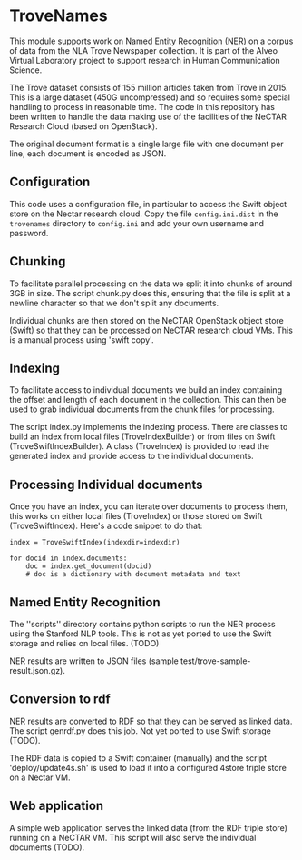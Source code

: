 # TroveNames

This module supports work on Named Entity Recognition (NER) on a corpus of data
from the NLA Trove Newspaper collection.  It is part of the Alveo Virtual
Laboratory project to support research in Human Communication Science.

The Trove dataset consists of 155 million articles taken from Trove in 2015. This
is a large dataset (450G uncompressed) and so requires some special handling
to process in reasonable time.  The code in this repository has been written
to handle the data making use of the facilities of the NeCTAR Research Cloud
(based on OpenStack).

The original document format is a single large file with one document per line,
each document is encoded as JSON.

## Configuration

This code uses a configuration file, in particular to access the Swift object
store on the Nectar research cloud.  Copy the file `config.ini.dist` in
the `trovenames` directory to `config.ini` and add your own username and
password.

## Chunking

To facilitate parallel processing on the data we split it into chunks of around
3GB in size.  The script chunk.py does this, ensuring that the file is split
at a newline character so that we don't split any documents.

Individual chunks are then stored on the NeCTAR OpenStack object store (Swift)
so that they can be processed on NeCTAR research cloud VMs.  This is a manual
process using 'swift copy'.

## Indexing

To facilitate access to individual documents we build an index containing the
offset and length of each document in the collection.  This can then be used
to grab individual documents from the chunk files for processing.

The script index.py implements the indexing process. There are classes to build
an index from local files (TroveIndexBuilder) or from files on Swift
(TroveSwiftIndexBuilder).  A class (TroveIndex) is provided to read the generated
index and provide access to the individual documents.  

## Processing Individual documents

Once you have an index, you can iterate over documents to process them, this works
on either local files (TroveIndex) or those stored on Swift (TroveSwiftIndex).  Here's
a code snippet to do that:
```
index = TroveSwiftIndex(indexdir=indexdir)

for docid in index.documents:
    doc = index.get_document(docid)
    # doc is a dictionary with document metadata and text
```

## Named Entity Recognition

The ''scripts'' directory contains python scripts to run the NER process using
the Stanford NLP tools.  This is not as yet ported to use the Swift storage and
relies on local files.  (TODO)

NER results are written to JSON files (sample test/trove-sample-result.json.gz).

## Conversion to rdf

NER results are converted to RDF so that they can be served as linked data.
The script genrdf.py does this job.  Not yet ported to use Swift storage (TODO).

The RDF data is copied to a Swift container (manually) and the script 'deploy/update4s.sh'
is used to load it into a configured 4store triple store on a Nectar VM.

## Web application

A simple web application serves the linked data (from the RDF triple store) running
on a NeCTAR VM.  This script will also serve the individual documents (TODO).
